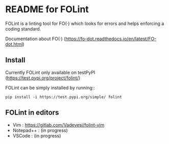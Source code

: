README for FOLint 
=============================================

FOLint is a linting tool for FO(·) which looks for errors and helps enforcing a coding standard.

Documentation about FO(·) (https://fo-dot.readthedocs.io/en/latest/FO-dot.html)


Install
-------
Currently FOLint only available on testPyPI (https://test.pypi.org/project/folint/)

FOLint can be simply installed by running::

    pip install -i https://test.pypi.org/simple/ folint


FOLint in editors
-------
* Vim : https://gitlab.com/Vadevesi/folint-vim
* Notepad++ : (in progress)
* VSCode : (in progress)
